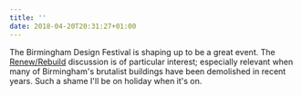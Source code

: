 ```yaml
---
title: ''
date: 2018-04-20T20:31:27+01:00
---
```

The Birmingham Design Festival is shaping up to be a great event. The [Renew/Rebuild](https://birminghamdesignfestival.org.uk/event/renew-rebuild/) discussion is of particular interest; especially relevant when many of Birmingham's brutalist buildings have been demolished in recent years. Such a shame I'll be on holiday when it's on.
